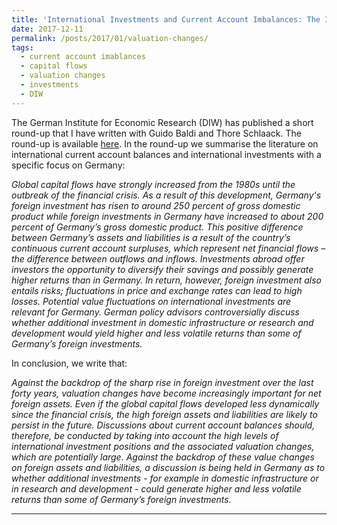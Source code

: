 ```yaml
---
title: 'International Investments and Current Account Imbalances: The Importance of Valuation Changes'
date: 2017-12-11
permalink: /posts/2017/01/valuation-changes/
tags:
  - current account imablances
  - capital flows
  - valuation changes
  - investments
  - DIW
---
```


The German Institute for Economic Research (DIW) has published a short round-up that I have written with Guido Baldi and Thore Schlaack. The round-up is available [here](http://www.diw.de/en/diw_01.c.572376.en/press/diw_roundup/international_investments_and_current_account_imbalances_the_importance_of_valuation_changes.html). In the round-up we summarise the literature on international current account balances and international investments with a specific focus on Germany: 

*Global capital flows have strongly increased from the 1980s until the outbreak of the financial crisis. As a result of this development, Germany's foreign investment has risen to around 250 percent of gross domestic product while foreign investments in Germany have increased to about 200 percent of Germany’s gross domestic product. This positive difference between Germany’s assets and liabilities is a result of the country’s continuous current account surpluses, which represent net financial flows – the difference between outflows and inflows. Investments abroad offer investors the opportunity to diversify their savings and possibly generate higher returns than in Germany. In return, however, foreign investment also entails risks; fluctuations in price and exchange rates can lead to high losses. Potential value fluctuations on international investments are relevant for Germany. German policy advisors controversially discuss whether additional investment in domestic infrastructure or research and development would yield higher and less volatile returns than some of Germany’s foreign investments.*

In conclusion, we write that:

*Against the backdrop of the sharp rise in foreign investment over the last forty years, valuation changes have become increasingly important for net foreign assets. Even if the global capital flows developed less dynamically since the financial crisis, the high foreign assets and liabilities are likely to persist in the future. Discussions about current account balances should, therefore, be conducted by taking into account the high levels of international investment positions and the associated valuation changes, which are potentially large. Against the backdrop of these value changes on foreign assets and liabilities, a discussion is being held in Germany as to whether additional investments - for example in domestic infrastructure or in research and development - could generate higher and less volatile returns than some of Germany’s foreign investments.*

------